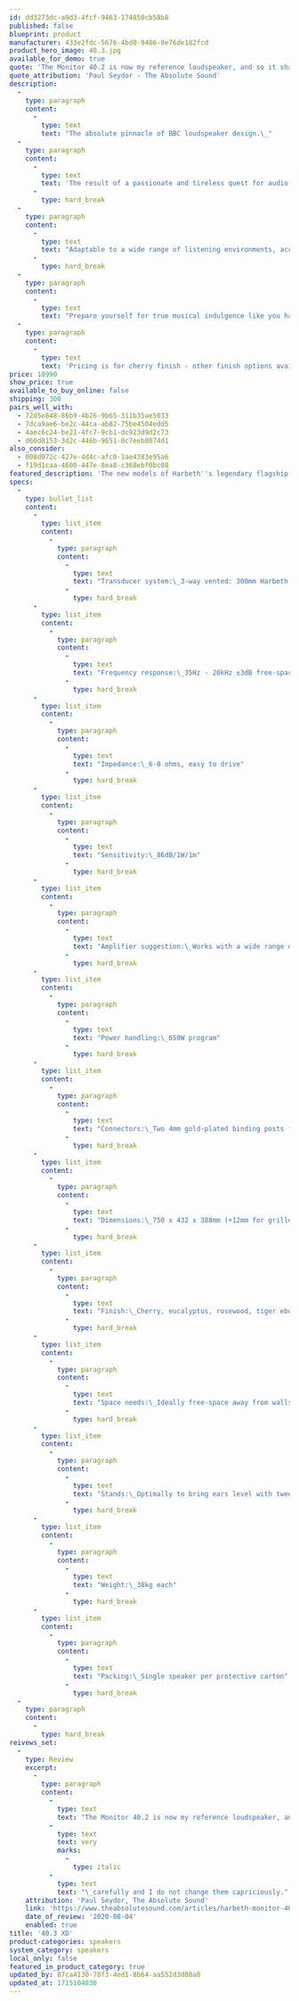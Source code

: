 ```yaml
---
id: dd3273dc-a9d3-4fcf-9463-174850cb58b8
published: false
blueprint: product
manufacturer: 433e2fdc-5676-4bd0-9406-0e76de182fcd
product_hero_image: 40.3.jpg
available_for_demo: true
quote: 'The Monitor 40.2 is now my reference loudspeaker, and so it shall remain for a long, long time to come:'
quote_attribution: 'Paul Seydor - The Absolute Sound'
description:
  -
    type: paragraph
    content:
      -
        type: text
        text: "The absolute pinnacle of BBC loudspeaker design.\_"
  -
    type: paragraph
    content:
      -
        type: text
        text: 'The result of a passionate and tireless quest for audio perfection. Built on the success of the global award winning M40.2 40th Anniversary, this new generation Harbeth achieves a leap in performance delivery. Stunning realism, expansive bass and lifelike transparency delivers an ultimate experience for even the cognoscenti'
      -
        type: hard_break
  -
    type: paragraph
    content:
      -
        type: text
        text: "Adaptable to a wide range of listening environments, accurate across the entire audio band, emotionally engaging and easy to drive, the M40.3 XD takes the acclaimed Harbeth sound to a its highest level. \_"
      -
        type: hard_break
  -
    type: paragraph
    content:
      -
        type: text
        text: "Prepare yourself for true musical indulgence like you have never experienced before. \_"
  -
    type: paragraph
    content:
      -
        type: text
        text: 'Pricing is for cherry finish - other finish options available for an additional upcharge.'
price: 18990
show_price: true
available_to_buy_online: false
shipping: 300
pairs_well_with:
  - 72d5e848-86b9-4b26-9b65-311b35ae5033
  - 7dca9ae6-be2c-44ca-ab82-75be4504edd5
  - 4aec6c24-be21-4fc7-9cb1-dc923d9d2c73
  - d66d8153-3d2c-446b-9651-0c7eeb8074d1
also_consider:
  - 008d072c-427e-4d4c-afc0-1ae4383e95a6
  - f19d1caa-4600-447e-8ea8-c368ebf0bc08
featured_description: 'The new models of Harbeth''s legendary flagship speaker are in!'
specs:
  -
    type: bullet_list
    content:
      -
        type: list_item
        content:
          -
            type: paragraph
            content:
              -
                type: text
                text: "Transducer system:\_3-way vented: 300mm Harbeth bass unit; 200mm RADIAL2™ mid; 25mm ferro-cooled soft dome tweeter"
              -
                type: hard_break
      -
        type: list_item
        content:
          -
            type: paragraph
            content:
              -
                type: text
                text: "Frequency response:\_35Hz - 20kHz ±3dB free-space, grille on, smooth off-axis response"
              -
                type: hard_break
      -
        type: list_item
        content:
          -
            type: paragraph
            content:
              -
                type: text
                text: "Impedance:\_6-8 ohms, easy to drive"
              -
                type: hard_break
      -
        type: list_item
        content:
          -
            type: paragraph
            content:
              -
                type: text
                text: "Sensitivity:\_86dB/1W/1m"
              -
                type: hard_break
      -
        type: list_item
        content:
          -
            type: paragraph
            content:
              -
                type: text
                text: "Amplifier suggestion:\_Works with a wide range of amplifiers, suggested from 35W/channel."
              -
                type: hard_break
      -
        type: list_item
        content:
          -
            type: paragraph
            content:
              -
                type: text
                text: "Power handling:\_650W program"
              -
                type: hard_break
      -
        type: list_item
        content:
          -
            type: paragraph
            content:
              -
                type: text
                text: "Connectors:\_Two 4mm gold-plated binding posts for wires or plugs"
              -
                type: hard_break
      -
        type: list_item
        content:
          -
            type: paragraph
            content:
              -
                type: text
                text: "Dimensions:\_750 x 432 x 388mm (+12mm for grille and binding posts)"
              -
                type: hard_break
      -
        type: list_item
        content:
          -
            type: paragraph
            content:
              -
                type: text
                text: "Finish:\_Cherry, eucalyptus, rosewood, tiger ebony."
              -
                type: hard_break
      -
        type: list_item
        content:
          -
            type: paragraph
            content:
              -
                type: text
                text: "Space needs:\_Ideally free-space away from walls."
              -
                type: hard_break
      -
        type: list_item
        content:
          -
            type: paragraph
            content:
              -
                type: text
                text: "Stands:\_Optimally to bring ears level with tweeters. (Tweeter: 660mm up from cabinet base)"
              -
                type: hard_break
      -
        type: list_item
        content:
          -
            type: paragraph
            content:
              -
                type: text
                text: "Weight:\_38kg each"
              -
                type: hard_break
      -
        type: list_item
        content:
          -
            type: paragraph
            content:
              -
                type: text
                text: "Packing:\_Single speaker per protective carton"
              -
                type: hard_break
  -
    type: paragraph
    content:
      -
        type: hard_break
reivews_set:
  -
    type: Review
    excerpt:
      -
        type: paragraph
        content:
          -
            type: text
            text: "The Monitor 40.2 is now my reference loudspeaker, and so it shall remain for a long, long time to come: I choose the speakers I buy for my personal use\_"
          -
            type: text
            text: very
            marks:
              -
                type: italic
          -
            type: text
            text: "\_carefully and I do not change them capriciously."
    attribution: 'Paul Seydor, The Absolute Sound'
    link: 'https://www.theabsolutesound.com/articles/harbeth-monitor-402-loudspeaker/?page=3'
    date_of_review: '2020-08-04'
    enabled: true
title: '40.3 XD'
product-categories: speakers
system_category: speakers
local_only: false
featured_in_product_category: true
updated_by: 87ca4130-78f3-4ed1-8b64-aa552d3d08a8
updated_at: 1715104830
---
```


